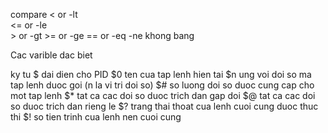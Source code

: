 compare
    <  or -lt    
    <= or -le    
    >  or -gt
    >= or -ge
    == or -eq
    -ne     khong bang

Cac varible dac biet 

ky tu $ dai dien cho PID
    $0  ten cua tap lenh hien tai
    $n ung voi doi so ma tap lenh duoc goi (n la vi tri doi so)
    $# so luong doi so duoc cung cap cho mot tap lenh
    $* tat ca cac doi so duoc trich dan gap doi
    $@ tat ca cac doi so duoc trich dan rieng le
    $? trang thai thoat cua lenh cuoi cung duoc thuc thi
    $! so tien trinh cua lenh nen cuoi cung
    